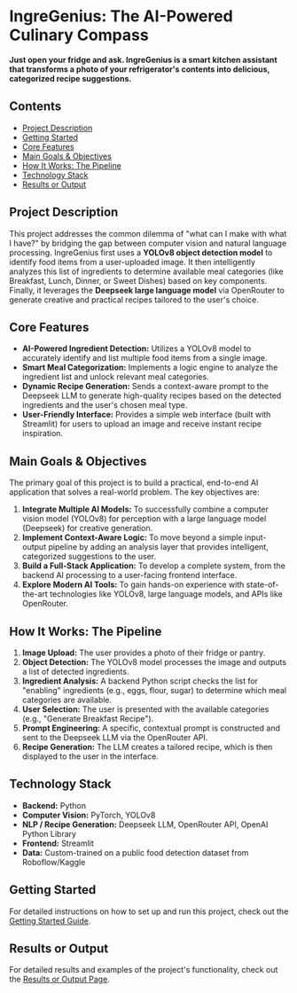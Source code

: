 # IngreGenius: The AI-Powered Culinary Compass

**Just open your fridge and ask. IngreGenius is a smart kitchen assistant that transforms a photo of your refrigerator's contents into delicious, categorized recipe suggestions.**

## Contents
- [Project Description](#project-description)
- [Getting Started](#getting-started)
- [Core Features](#core-features)
- [Main Goals & Objectives](#main-goals--objectives)
- [How It Works: The Pipeline](#how-it-works-the-pipeline)
- [Technology Stack](#technology-stack)
- [Results or Output](#results-or-output)



## Project Description

This project addresses the common dilemma of "what can I make with what I have?" by bridging the gap between computer vision and natural language processing. IngreGenius first uses a **YOLOv8 object detection model** to identify food items from a user-uploaded image. It then intelligently analyzes this list of ingredients to determine available meal categories (like Breakfast, Lunch, Dinner, or Sweet Dishes) based on key components. Finally, it leverages the **Deepseek large language model** via OpenRouter to generate creative and practical recipes tailored to the user's choice.

## Core Features

-   **AI-Powered Ingredient Detection:** Utilizes a YOLOv8 model to accurately identify and list multiple food items from a single image.
-   **Smart Meal Categorization:** Implements a logic engine to analyze the ingredient list and unlock relevant meal categories.
-   **Dynamic Recipe Generation:** Sends a context-aware prompt to the Deepseek LLM to generate high-quality recipes based on the detected ingredients and the user's chosen meal type.
-   **User-Friendly Interface:** Provides a simple web interface (built with Streamlit) for users to upload an image and receive instant recipe inspiration.

## Main Goals & Objectives

The primary goal of this project is to build a practical, end-to-end AI application that solves a real-world problem. The key objectives are:

1.  **Integrate Multiple AI Models:** To successfully combine a computer vision model (YOLOv8) for perception with a large language model (Deepseek) for creative generation.
2.  **Implement Context-Aware Logic:** To move beyond a simple input-output pipeline by adding an analysis layer that provides intelligent, categorized suggestions to the user.
3.  **Build a Full-Stack Application:** To develop a complete system, from the backend AI processing to a user-facing frontend interface.
4.  **Explore Modern AI Tools:** To gain hands-on experience with state-of-the-art technologies like YOLOv8, large language models, and APIs like OpenRouter.

## How It Works: The Pipeline

1.  **Image Upload:** The user provides a photo of their fridge or pantry.
2.  **Object Detection:** The YOLOv8 model processes the image and outputs a list of detected ingredients.
3.  **Ingredient Analysis:** A backend Python script checks the list for "enabling" ingredients (e.g., eggs, flour, sugar) to determine which meal categories are available.
4.  **User Selection:** The user is presented with the available categories (e.g., "Generate Breakfast Recipe").
5.  **Prompt Engineering:** A specific, contextual prompt is constructed and sent to the Deepseek LLM via the OpenRouter API.
6.  **Recipe Generation:** The LLM creates a tailored recipe, which is then displayed to the user in the interface.

## Technology Stack

-   **Backend:** Python
-   **Computer Vision:** PyTorch, YOLOv8
-   **NLP / Recipe Generation:** Deepseek LLM, OpenRouter API, OpenAI Python Library
-   **Frontend:** Streamlit
-   **Data:** Custom-trained on a public food detection dataset from Roboflow/Kaggle

## Getting Started

For detailed instructions on how to set up and run this project, check out the [Getting Started Guide](GETTING_STARTED.md).

## Results or Output

For detailed results and examples of the project's functionality, check out the [Results or Output Page](RESULTS.md).

